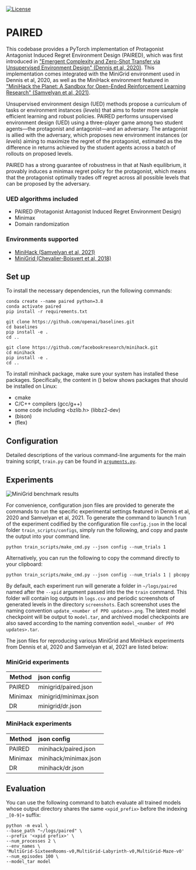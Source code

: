 [![License](https://img.shields.io/badge/License-Apache%202.0-blue.svg)](https://opensource.org/licenses/Apache-2.0)

# PAIRED

This codebase provides a PyTorch implementation of Protagonist Antagonist Induced Regret Environment Design (PAIRED), which was first introduced in ["Emergent Complexity and Zero-Shot Transfer via Unsupervised Environment Design" (Dennis et al, 2020)](https://arxiv.org/abs/2012.02096). This implementation comes integrated with the MiniGrid environment used in Dennis et al, 2020, as well as the MiniHack environment featured in  ["MiniHack the Planet: A Sandbox for Open-Ended Reinforcement Learning Research" (Samvelyan et al, 2021)](https://openreview.net/forum?id=skFwlyefkWJ).

Unsupervised environment design (UED) methods propose a curriculum of tasks or environment instances (*levels*) that aims to foster more sample efficient learning and robust policies. PAIRED performs unsupervised environment design (UED) using a three-player game among two student agents—the protagonist and antagonist—and an adversary. The antagonist is allied with the adversary, which proposes new environment instances (or *levels*) aiming to maximize the regret of the protagonist, estimated as the difference in returns achieved by the student agents across a batch of rollouts on proposed levels.

PAIRED has a strong guarantee of robustness in that at Nash equilibrium, it provably induces a minimax regret policy for the protagonist, which means that the protagonist optimally trades off regret across all possible levels that can be proposed by the adversary. 

### UED algorithms included

- PAIRED (Protagonist Antagonist Induced Regret Environment Design)
- Minimax
- Domain randomization

### Environments supported

- [MiniHack (Samvelyan et al, 2021)](https://github.com/facebookresearch/minihack)
- [MiniGrid (Chevalier-Boisvert et al, 2018)](https://github.com/maximecb/gym-minigrid)

## Set up
To install the necessary dependencies, run the following commands:

```
conda create --name paired python=3.8
conda activate paired
pip install -r requirements.txt

git clone https://github.com/openai/baselines.git
cd baselines
pip install -e .
cd ..

git clone https://github.com/facebookresearch/minihack.git
cd minihack
pip install -e .
cd ..
```

To install minihack package, make sure your system has installed these packages. Specifically, the content in () below shows packages that should be installed on Linux:
* cmake
* C/C++ compilers (gcc/g++)
* some code including <bzlib.h> (libbz2-dev)
* (bison)
* (flex)

## Configuration
Detailed descriptions of the various command-line arguments for the main training script, `train.py` can be found in [`arguments.py`](https://github.com/ucl-dark/paired/blob/master/arguments.py).

## Experiments
![MiniGrid benchmark results](docs/minigrid-benchmark.png)

For convenience, configuration json files are provided to generate the commands to run the specific experimental settings featured in Dennis et al, 2020 and Samvelyan et al, 2021. To generate the command to launch 1 run of the experiment codified by the configuration file `config.json` in the local folder `train_scripts/configs`, simply run the following, and copy and paste the output into your command line. 
```shell
python train_scripts/make_cmd.py --json config --num_trials 1
```

Alternatively, you can run the following to copy the command directly to your clipboard:

```shell
python train_scripts/make_cmd.py --json config --num_trials 1 | pbcopy
```

By default, each experiment run will generate a folder in `~/logs/paired` named after the `--xpid` argument passed into the the `train` command. This folder will contain log outputs in `logs.csv` and periodic screenshots of generated levels in the directory `screenshots`. Each screenshot uses the naming convention `update_<number of PPO updates>.png`. The latest model checkpoint will be output to `model.tar`, and archived model checkpoints are also saved according to the naming convention `model_<number of PPO updates>.tar`.

The json files for reproducing various MiniGrid and MiniHack experiments from Dennis et al, 2020 and Samvelyan et al, 2021 are listed below:

### MiniGrid experiments

| Method        | json config  |
| ------------- |:-------------|
| PAIRED| minigrid/paired.json |
| Minimax |minigrid/minimax.json|
| DR | minigrid/dr.json |

### MiniHack experiments
| Method        | json config  |
| ------------- |:-------------|
| PAIRED | minihack/paired.json |
| Minimax | minihack/minimax.json |
| DR | minihack/dr.json |

## Evaluation
You can use the following command to batch evaluate all trained models whose output directory shares the same `<xpid_prefix>` before the indexing `_[0-9]+` suffix:

```shell
python -m eval \
--base_path "~/logs/paired" \
--prefix '<xpid prefix>' \
--num_processes 2 \
--env_names \
'MultiGrid-SixteenRooms-v0,MultiGrid-Labyrinth-v0,MultiGrid-Maze-v0'
--num_episodes 100 \
--model_tar model
```
